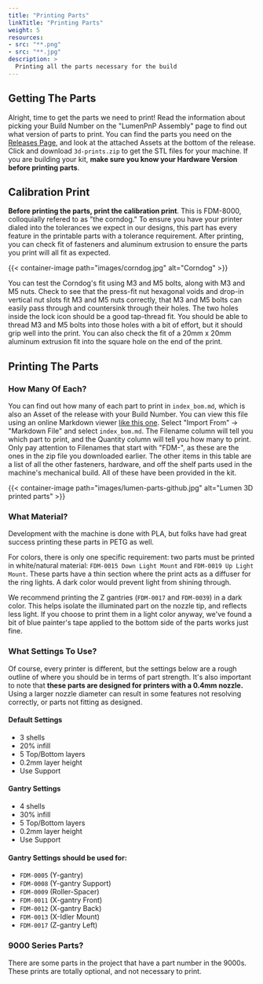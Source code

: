 ```yaml
---
title: "Printing Parts"
linkTitle: "Printing Parts"
weight: 5
resources:
- src: "**.png"
- src: "**.jpg"
description: >
  Printing all the parts necessary for the build
---
```


## Getting The Parts
Alright, time to get the parts we need to print! Read the information about picking your Build Number on the "LumenPnP Assembly" page to find out what version of parts to print. You can find the parts you need on the [Releases Page](https://github.com/index-machines/index/releases), and look at the attached Assets at the bottom of the release. Click and download `3d-prints.zip` to get the STL files for your machine. If you are building your kit, **make sure you know your Hardware Version before printing parts**.

## Calibration Print

**Before printing the parts, print the calibration print**. This is FDM-8000, colloquially refered to as "the corndog." To ensure you have your printer dialed into the tolerances we expect in our designs, this part has every feature in the printable parts with a tolerance requirement. After printing, you can check fit of fasteners and aluminum extrusion to ensure the parts you print will all fit as expected.

{{< container-image path="images/corndog.jpg" alt="Corndog" >}}

You can test the Corndog's fit using M3 and M5 bolts, along with M3 and M5 nuts. Check to see that the press-fit nut hexagonal voids and drop-in vertical nut slots fit M3 and M5 nuts correctly, that M3 and M5 bolts can easily pass through and countersink through their holes. The two holes inside the lock icon should be a good tap-thread fit. You should be able to thread M3 and M5 bolts into those holes with a bit of effort, but it should grip well into the print. You can also check the fit of a 20mm x 20mm aluminum extrusion fit into the square hole on the end of the print.

## Printing The Parts
### How Many Of Each?
You can find out how many of each part to print in `index_bom.md`, which is also an Asset of the release with your Build Number. You can view this file using an online Markdown viewer [like this one](https://dillinger.io/). Select "Import From" -> "Markdown File" and select `index_bom.md`. The Filename column will tell you which part to print, and the Quantity column will tell you how many to print. Only pay attention to Filenames that start with "FDM-", as these are the ones in the zip file you downloaded earlier. The other items in this table are a list of all the other fasteners, hardware, and off the shelf parts used in the machine's mechanical build. All of these have been provided in the kit.

{{< container-image path="images/lumen-parts-github.jpg" alt="Lumen 3D printed parts" >}}

### What Material?
Development with the machine is done with PLA, but folks have had great success printing these parts in PETG as well. 

For colors, there is only one specific requirement: two parts must be printed in white/natural material: `FDM-0015 Down Light Mount` and `FDM-0019 Up Light Mount`. These parts have a thin section where the print acts as a diffuser for the ring lights. A dark color would prevent light from shining through.

We recommend printing the Z gantries (`FDM-0017` and `FDM-0039`) in a dark color. This helps isolate the illuminated part on the nozzle tip, and reflects less light. If you choose to print them in a light color anyway, we've found a bit of blue painter's tape applied to the bottom side of the parts works just fine.

### What Settings To Use?
Of course, every printer is different, but the settings below are a rough outline of where you should be in terms of part strength. It's also important to note that **these parts are designed for printers with a 0.4mm nozzle.** Using a larger nozzle diameter can result in some features not resolving correctly, or parts not fitting as designed.

#### Default Settings
- 3 shells
- 20% infill
- 5 Top/Bottom layers
- 0.2mm layer height
- Use Support

#### Gantry Settings
- 4 shells
- 30% infill
- 5 Top/Bottom layers
- 0.2mm layer height
- Use Support

#### Gantry Settings should be used for:
- `FDM-0005` (Y-gantry)
- `FDM-0008` (Y-gantry Support)
- `FDM-0009` (Roller-Spacer)
- `FDM-0011` (X-gantry Front)
- `FDM-0012` (X-gantry Back)
- `FDM-0013` (X-Idler Mount)
- `FDM-0017` (Z-gantry Left)

### 9000 Series Parts?
There are some parts in the project that have a part number in the 9000s. These prints are totally optional, and not necessary to print.
